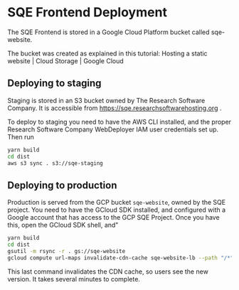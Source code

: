 # SQE Frontend Deployment

The SQE Frontend is stored in a Google Cloud Platform bucket called sqe-website.

The bucket was created as explained in this tutorial: Hosting a static website  |  Cloud Storage  |  Google Cloud

## Deploying to staging
Staging is stored in an S3 bucket owned by The Research Software Company. It is accessible from https://sqe.researchsoftwarehosting.org .

To deploy to staging you need to have the AWS CLI installed, and the proper Research Software Company WebDeployer IAM user credentials set up. Then run

```bash
yarn build
cd dist
aws s3 sync . s3://sqe-staging
```

## Deploying to production
Production is served from the GCP bucket `sqe-website`, owned by the SQE project. You need to have the GCloud SDK installed, and configured with a Google account that has access to the GCP SQE Project. Once you have this, open the GCloud SDK shell, and"

```bash
yarn build
cd dist
gsutil -m rsync -r . gs://sqe-website
gcloud compute url-maps invalidate-cdn-cache sqe-website-lb --path "/*"
```

This last command invalidates the CDN cache, so users see the new version. It takes several minutes to complete.
